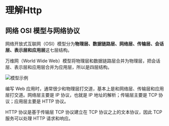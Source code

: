 # 理解Http

## 网络 OSI 模型与网络协议

网络开放式互联网（OSI）模型分为**物理层、数据链路层、网络层、传输层、会话层、表示层和应用层**这七层结构。

万维网（World Wide Web）模型将物理层和数据链路层合并为物理层，把会话层、表示层和应用层合并为应用层，所以是四层结构。

![模型示例](https://p.ssl.qhimg.com/t01e5f575e21a82f87d.webp)

编写 Web 应用时，通常很少和物理层打交道，基本上是和网络层、传输层和应用层打交道。网络层主要是 IP 协议，也就是 IP 地址的解析；传输层主要是 TCP 协议；应用层主要是 HTTP 协议。

HTTP 协议是基于传输层 TCP 协议建立在 TCP 协议之上的文本协议，因此 TCP 服务可以处理 HTTP 请求和响应。
